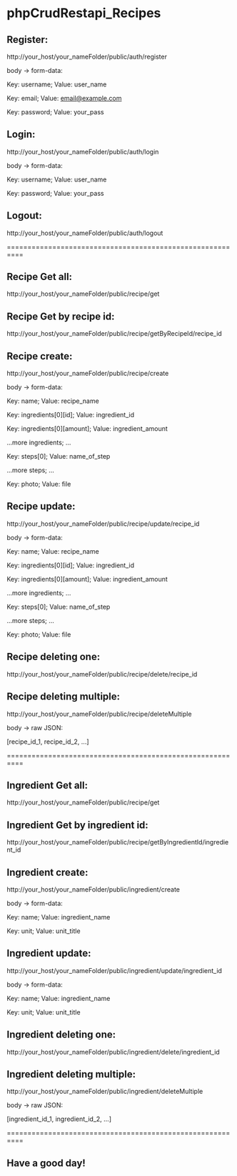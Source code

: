 # phpCrudRestapi_Recipes


Register:
---------------------------------------------------------
http://your_host/your_nameFolder/public/auth/register

body -> form-data:

Key: username;
Value: user_name

Key: email;
Value: email@example.com

Key: password;
Value: your_pass

Login:
---------------------------------------------------------
http://your_host/your_nameFolder/public/auth/login

body -> form-data:

Key: username;
Value: user_name

Key: password;
Value: your_pass

Logout:
---------------------------------------------------------
http://your_host/your_nameFolder/public/auth/logout

==========================================================

Recipe Get all:
---------------------------------------------------------
http://your_host/your_nameFolder/public/recipe/get

Recipe Get by recipe id:
---------------------------------------------------------
http://your_host/your_nameFolder/public/recipe/getByRecipeId/recipe_id

Recipe create:
---------------------------------------------------------
http://your_host/your_nameFolder/public/recipe/create

body -> form-data:

Key: name;
Value: recipe_name

Key: ingredients[0][id];
Value: ingredient_id

Key: ingredients[0][amount];
Value: ingredient_amount

...more ingredients;
...

Key: steps[0];
Value: name_of_step

...more steps;
...

Key: photo;
Value: file

Recipe update:
---------------------------------------------------------
http://your_host/your_nameFolder/public/recipe/update/recipe_id

body -> form-data:

Key: name;
Value: recipe_name

Key: ingredients[0][id];
Value: ingredient_id

Key: ingredients[0][amount];
Value: ingredient_amount

...more ingredients;
...

Key: steps[0];
Value: name_of_step

...more steps;
...

Key: photo;
Value: file

Recipe deleting one:
---------------------------------------------------------
http://your_host/your_nameFolder/public/recipe/delete/recipe_id

Recipe deleting multiple:
---------------------------------------------------------
http://your_host/your_nameFolder/public/recipe/deleteMultiple

body -> raw JSON:

[recipe_id_1, recipe_id_2, ...]

==========================================================

Ingredient Get all:
---------------------------------------------------------
http://your_host/your_nameFolder/public/recipe/get

Ingredient Get by ingredient id:
---------------------------------------------------------
http://your_host/your_nameFolder/public/recipe/getByIngredientId/ingredient_id

Ingredient create:
---------------------------------------------------------
http://your_host/your_nameFolder/public/ingredient/create

body -> form-data:

Key: name;
Value: ingredient_name

Key: unit;
Value: unit_title

Ingredient update:
---------------------------------------------------------
http://your_host/your_nameFolder/public/ingredient/update/ingredient_id

body -> form-data:

Key: name;
Value: ingredient_name

Key: unit;
Value: unit_title

Ingredient deleting one:
---------------------------------------------------------
http://your_host/your_nameFolder/public/ingredient/delete/ingredient_id

Ingredient deleting multiple:
---------------------------------------------------------
http://your_host/your_nameFolder/public/ingredient/deleteMultiple

body -> raw JSON:

[ingredient_id_1, ingredient_id_2, ...]

==========================================================

Have a good day!
---------------------------------------------------------
